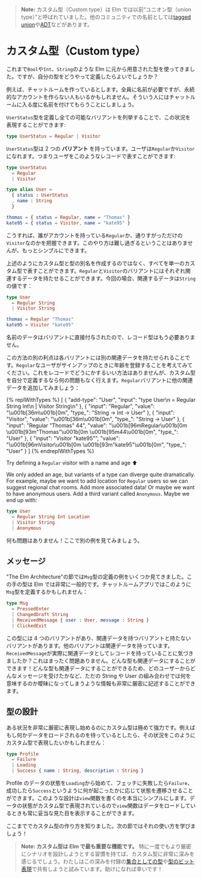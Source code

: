 <!--
> **Note:** Custom types used to be referred to as “union types” in Elm. Names from other communities include [tagged unions](https://en.wikipedia.org/wiki/Tagged_union) and [ADTs](https://en.wikipedia.org/wiki/Algebraic_data_type).
-->

> **Note:** カスタム型（Custom type）は Elm では以前“ユニオン型（union type）”と呼ばれていました。他のコミュニティでの名前としては[tagged union](https://en.wikipedia.org/wiki/Tagged_union)や[ADT](https://en.wikipedia.org/wiki/Algebraic_data_type)などがあります。

<!--
# Custom Types
-->

# カスタム型（Custom type）

<!--
So far we have seen a bunch of types like `Bool`, `Int`, and `String`. But how do we define our own?
-->

これまで`Bool`や`Int`、`String`のような Elm に元から用意された型を使ってきました。ですが、自分の型をどうやって定義したらよいでしょうか？

<!--
Say we are making a chat room. Everyone needs a name, but maybe some users do not have a permanent account. They just give a name each time they show up.
-->

例えば、チャットルームを作っているとします。全員に名前が必要ですが、永続的なアカウントを作らない人もいるかもしれません。そういう人にはチャットルームに入る度に名前を付けてもらうことにしましょう。

<!--
We can describe this situation by defining a `UserStatus` type, listing all the possible variations:
-->

`UserStatus`型を定義し全ての可能なバリアントを列挙することで、この状況を表現することができます:

```elm
type UserStatus = Regular | Visitor
```

<!--
The `UserStatus` type has two **variants**. Someone can be a `Regular` or a `Visitor`. So we could represent a user as a record like this:
-->

`UserStatus`型は 2 つの **バリアント** を持っています。ユーザは`Regular`か`Visitor`になれます。つまりユーザをこのようなレコードで表すことができます:

```elm
type UserStatus
  = Regular
  | Visitor

type alias User =
  { status : UserStatus
  , name : String
  }

thomas = { status = Regular, name = "Thomas" }
kate95 = { status = Visitor, name = "kate95" }
```

<!--
So now we can track if someone is a `Regular` with an account or a `Visitor` who is just passing through. It is not too tough, but we can make it simpler!
-->

こうすれば、誰がアカウントを持っている`Regular`か、通りすがっただけの`Visitor`なのかを把握できます。このやり方は難し過ぎるということはありませんが、もっとシンプルにできます。

<!--
Rather than creating a custom type and a type alias, we can represent all this with just a single custom type. The `Regular` and `Visitor` variants each have an associated data. In our case, the associated data is a `String` value:
-->

上述のようにカスタム型と型の別名を作成するのではなく、すべてを単一のカスタム型で表すことができます。`Regular`と`Visitor`のバリアントにはそれぞれ関連するデータを持たせることができます。今回の場合、関連するデータは`String`の値です：

```elm
type User
  = Regular String
  | Visitor String

thomas = Regular "Thomas"
kate95 = Visitor "kate95"
```

<!--
The data is attached directly to the variant, so there is no need for the record anymore.
-->

名前のデータはバリアントに直接付与されたので、レコード型はもう必要ありません。

<!--
Another benefit of this approach is that each variant can have different associated data. Say that `Regular` users gave their age when they signed up. There is no nice way to capture that with records, but when you define your own custom type it is no problem. Let's add some associated data to the `Regular` variant in an interactive example:
-->

この方法の別の利点は各バリアントには別の関連データを持たせられることです。`Regular`なユーザがサインアップのときに年齢を登録することを考えてみてください。これをレコードでどうにかするいい方法はありませんが、カスタム型を自分で定義するなら何の問題もなく行えます。`Regular`バリアントに他の関連データを追加してみましょう：

{% replWithTypes %}
[
  {
    "add-type": "User",
    "input": "type User\n  = Regular String Int\n  | Visitor String\n"
  },
  {
    "input": "Regular",
    "value": "\u001b[36m<function>\u001b[0m",
    "type_": "String -> Int -> User"
  },
  {
    "input": "Visitor",
    "value": "\u001b[36m<function>\u001b[0m",
    "type_": "String -> User"
  },
  {
    "input": "Regular \"Thomas\" 44",
    "value": "\u001b[96mRegular\u001b[0m \u001b[93m\"Thomas\"\u001b[0m \u001b[95m44\u001b[0m",
    "type_": "User"
  },
  {
    "input": "Visitor \"kate95\"",
    "value": "\u001b[96mVisitor\u001b[0m \u001b[93m\"kate95\"\u001b[0m",
    "type_": "User"
  }
]
{% endreplWithTypes %}

<!--
Try defining a `Regular` visitor with a name and age ⬆️
-->
<!-- TODO -->
Try defining a `Regular` visitor with a name and age ⬆️

<!--
We only added an age, but variants of a type can diverge quite dramatically. For example, maybe we want to add location for `Regular` users so we can suggest regional chat rooms. Add more associated data! Or maybe we want to have anonymous users. Add a third variant called `Anonymous`. Maybe we end up with:
-->
<!-- TODO -->
We only added an age, but variants of a type can diverge quite dramatically. For example, maybe we want to add location for `Regular` users so we can suggest regional chat rooms. Add more associated data! Or maybe we want to have anonymous users. Add a third variant called `Anonymous`. Maybe we end up with:

```elm
type User
  = Regular String Int Location
  | Visitor String
  | Anonymous
```

<!--
No problem! Let’s see some other examples now.
-->

何も問題はありません！ここで別の例を見てみましょう。

<!--
## Messages
-->

## メッセージ

<!--
In the architecture section, we saw a couple of examples of defining a `Msg` type. This sort of type is extremely common in Elm. In our chat room, we might define a `Msg` type like this:
-->

"The Elm Architecture"の節では`Msg`型の定義の例をいくつか見てきました。この手の型は Elm では非常に一般的です。チャットルームアプリではこのように`Msg`型を定義するかもしれません：

```elm
type Msg
  = PressedEnter
  | ChangedDraft String
  | ReceivedMessage { user : User, message : String }
  | ClickedExit
```

<!--
We have four variants. Some variants have no associated data, others have a bunch. Notice that `ReceivedMessage` actually has a record as associated data. That is totally fine. Any type can be associated data! This allows you to describe interactions in your application very precisely.
-->

この型には 4 つのバリアントがあり、関連データを持つバリアントと持たないバリアントがあります。他のバリアントは関連データを持っています。`ReceivedMessage`が実際に関連データとしてレコードを持っていることに気づきましたか？これはまったく問題ありません。どんな型も関連データにすることができます！どんな型も関連データにすることができるため、どのユーザーからどんなメッセージを受けたかなど、ただの String や User の組み合わせでは何を意味するのか曖昧になってしまうような情報も非常に厳密に記述することができます。

<!--
## Modeling
-->

## 型の設計

<!--
Custom types become extremely powerful when you start modeling situations very precisely. For example, if you are waiting for some data to load, you might want to model it with a custom type like this:
-->

ある状況を非常に厳密に表現し始めるのにカスタム型は極めて強力です。例えばもし何かデータをロードされるのを待っているとしたら、その状況をこのようにカスタム型で表現したいかもしれません：

```elm
type Profile
  = Failure
  | Loading
  | Success { name : String, description : String }
```

<!--
So you can start in the `Loading` state and then transition to `Failure` or `Success` depending on what happens. This makes it really simple to write a `view` function that always shows something reasonable when data is loading.
-->

Profile のデータの状態を`Loading`から始めて、フェッチに失敗したら`Failure`、成功したら`Success`というように何が起こったかに応じて状態を遷移させることができます。このような設計は`view`関数を書くのを本当にシンプルにします。データの状態がカスタム型で表現されているので`view`関数はデータをロードしているときも常に妥当な見た目を表示することができます。

<!--
Now we know how to create custom types, the next section will show how to use them!
-->

ここまででカスタム型の作り方を知りました。次の節ではそれの使い方を学びましょう！

<!--
> **Note: Custom types are the most important feature in Elm.** They have a lot of depth, especially once you get in the habit of trying to model scenarios more precisely. I tried to share some of this depth in [Types as Sets](/appendix/types_as_sets.html) and [Types as Bits](/appendix/types_as_bits.html) in the appendix. I hope you find them helpful!
-->

> **Note: カスタム型は Elm で最も重要な機能です。** 特に一度でもより厳密にシナリオを設計しようとする習慣を持てば、カスタム型に非常に深みを感じるでしょう。わたしはこの深みを付録の[集合としての型](/appendix/types_as_sets.html)や[型のビット表現](/appendix/types_as_bits.html)で共有しようと試みています。助けになれば幸いです！
